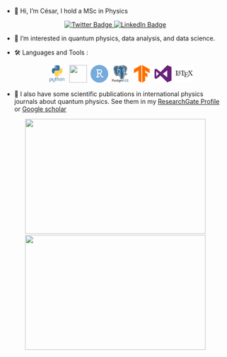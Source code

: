 - 👋 Hi, I’m César, I hold a MSc in Physics
<div align="center">
  <span style="display: inline;">
    <a href="https://twitter.com/CsarMuroCabral" target="_blank">
      <img src="https://img.shields.io/badge/Twitter-blue?style=for-the-badge&logo=twitter&logoColor=white" alt="Twitter Badge"/>
    </a>
  </span>
  <span style="display: inline;">
    <a href="https://www.linkedin.com/in/c%C3%A9sar-muro-cabral-8a8893183/" target="_blank">
      <img src="https://img.shields.io/badge/LinkedIn-blue?style=for-the-badge&logo=linkedin&logoColor=white" alt="LinkedIn Badge"/>
    </a>
  </span>
</div>

- 👀 I’m interested in quantum physics, data analysis, and data science.

- :hammer_and_wrench: Languages and Tools :<div align="center">  <img src="https://raw.githubusercontent.com/devicons/devicon/master/icons/python/python-original-wordmark.svg" width="40" height="40" />&nbsp;  <img src="https://upload.wikimedia.org/wikipedia/commons/2/20/Mathematica_Logo.svg" width="40" height="40"/>&nbsp; <img src="https://raw.githubusercontent.com/devicons/devicon/master/icons/rstudio/rstudio-original.svg" width="40" height="40"/>&nbsp;  <img src="https://raw.githubusercontent.com/devicons/devicon/master/icons/postgresql/postgresql-original-wordmark.svg" width="40" height="40"/>&nbsp; <img src="https://raw.githubusercontent.com/devicons/devicon/master/icons/tensorflow/tensorflow-original.svg" width="40" height="40"/>&nbsp; <img src="https://raw.githubusercontent.com/devicons/devicon/master/icons/visualstudio/visualstudio-plain.svg" width="40" hegiht="40" />&nbsp; <img src="https://raw.githubusercontent.com/devicons/devicon/master/icons/latex/latex-original.svg" width="40" hegiht="40"/>  </div>


- 📝 I also have some scientific publications in international physics journals about quantum physics. See them in my [ResearchGate Profile](https://www.researchgate.net/profile/Cesar-Muro-Cabral) or [Google scholar](https://scholar.google.ca/citations?user=3J1KHmsAAAAJ&hl=es)

<div class="row">
  <div class="column" align="center">
    <img src="https://media.giphy.com/media/KJWezmvz7JY8Tyfq46/giphy.gif" height="260" style="width:90%">
    <img src="https://media.giphy.com/media/v1.Y2lkPTc5MGI3NjExNDYwYjNhNjAwMjc3MmE1MTFmMTI4ODhhZTZkNWM3OGE2NDlkZmFiNCZjdD1n/qz4H9opF8zBZrg4vHy/giphy.gif" height="260" style="width:90%">
  </div>
</div> 





<!---
cmuro27/cmuro27 is a ✨ special ✨ repository because its `README.md` (this file) appears on your GitHub profile.
You can click the Preview link to take a look at your changes.
--->
